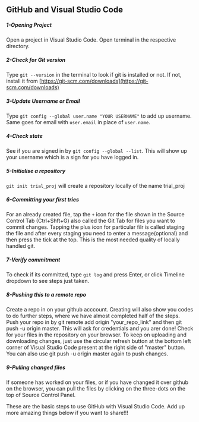 ## GitHub and Visual Studio Code

##### 1-Opening Project
Open a project in Visual Studio Code. Open terminal in the respective directory.

##### 2-Check for Git version
Type `git --version` in the terminal to look if git is installed or not. If not, install it from [https://git-scm.com/downloads](https://git-scm.com/downloads)

##### 3-Update Username or Email
Type `git config --global user.name "YOUR USERNAME"` to add up username. Same goes for email with `user.email` in place of `user.name`.

##### 4-Check state
See if you are signed in by `git config --global --list`. This will show up your username which is a sign for you  have logged in.

##### 5-Initialise a repository
`git init trial_proj` will create a repository locally of the name trial_proj

##### 6-Committing your first tries
For an already created file, tap the `+` icon for the file shown in the Source Control Tab (Ctrl+Shft+G) also called the Git Tab for files you want to commit changes.
Tapping the plus icon for particular filr is called staging the file and after every staging you need to enter a message(optional) and then press the tick at the top. This is the most needed quality of locally handled git.

##### 7-Verify commitment
To check if its committed, type `git log` and press Enter, or click Timeline dropdown to see steps just taken.

##### 8-Pushing this to a remote repo
Create a repo in on your github acccount. Creating will also show you codes to do further steps, where we have almost completed half of the steps. Push your repo in by git remote add origin "your_repo_link" and then git push -u origin master. This will ask for credentials and you arer done! Check for your files in the repository on your browser. To keep on uploading and downloading changes, just use the circular refresh button at the bottom left corner of Visual Studio Code present at the right side of "master" button. You can also use git push -u origin master again to push changes.

##### 9-Pulling changed files
If someone has worked on your files, or if you have changed it over github on the browser, you can pull the files by clicking on the three-dots on the top of Source Control Panel.

These are the basic steps to use GitHub with Visual Studio Code. Add up more amazing things below if you want to share!!!









